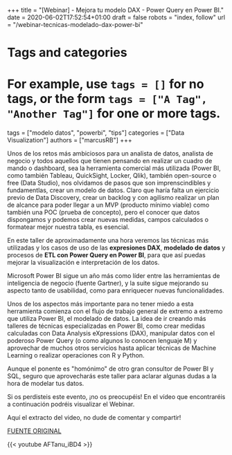 +++
title = "[Webinar] - Mejora tu modelo DAX - Power Query en Power BI."
date = 2020-06-02T17:52:54+01:00
draft = false
robots = "index, follow"
url = "/webinar-tecnicas-modelado-dax-power-bi"

# Tags and categories
# For example, use `tags = []` for no tags, or the form `tags = ["A Tag", "Another Tag"]` for one or more tags.
tags = ["modelo datos", "powerbi", "tips"]
categories = ["Data Visualization"]
authors = ["marcusRB"]
+++

Unos de los retos más ambiciosos para un analista de datos, analista de negocio y todos aquellos que tienen pensando en realizar un cuadro de mando o dashboard, sea la herramienta comercial más utilizada (Power BI, como también Tableau, QuickSight, Locker, Qlik), también open-source o free (Data Studio), nos olvidamos de pasos que son imprenscindibles y fundamentlas, crear un modelo de datos. Claro que haría falta un ejercicio previo de Data Discovery, crear un backlog y con agilismo realizar un plan de alcance para poder llegar a un MVP (producto mínimo viable) como también una POC (prueba de concepto), pero el conocer que datos dispongamos y podemos crear nuevas medidas, campos calculados o formatear mejor nuestra tabla, es esencial.

En este taller de aproximadamente una hora veremos las técnicas más utilizadas y los casos de uso de las **expresiones DAX**, **modelado de datos** y procesos de **ETL con Power Query en Power BI**, para que así puedas mejorar la visualización e interpretación de los datos.

Microsoft Power BI sigue un año más como líder entre las herramientas de inteligencia de negocio (fuente Gartner), y la suite sigue mejorando su aspecto tanto de usabilidad, como para enriquecer nuevas funcionalidades.

Unos de los aspectos más importante para no tener miedo a esta herramienta comienza con el flujo de trabajo general de extremo a extremo que utiliza Power BI, el modelado de datos. La idea de ir creando más talleres de técnicas especializadas en Power BI, como crear medidas calculadas con Data Analysis eXpressions (DAX), manipular datos con el poderoso Power Query (o como algunos lo conocen lenguaje M) y aprovechar de muchos otros servicios hasta aplicar técnicas de Machine Learning o realizar operaciones con R y Python.

Aunque el ponente es "homónimo" de otro gran consultor de Power BI y SQL, seguro que aprovecharás este taller para aclarar algunas dudas a la hora de modelar tus datos.

Si os perdisteis este evento, ¡no os preocupéis! En el vídeo que encontraréis a continuación podréis visualizar el Webinar.

Aquí el extracto del video, no dude de comentar y compartir!

[FUENTE ORIGINAL](https://www.paradigmadigital.com/eventos/mejora-tus-tecnicas-de-modelado-con-dax-y-power-query-en-power-bi/)


{{< youtube AFTanu_iBD4 >}}




